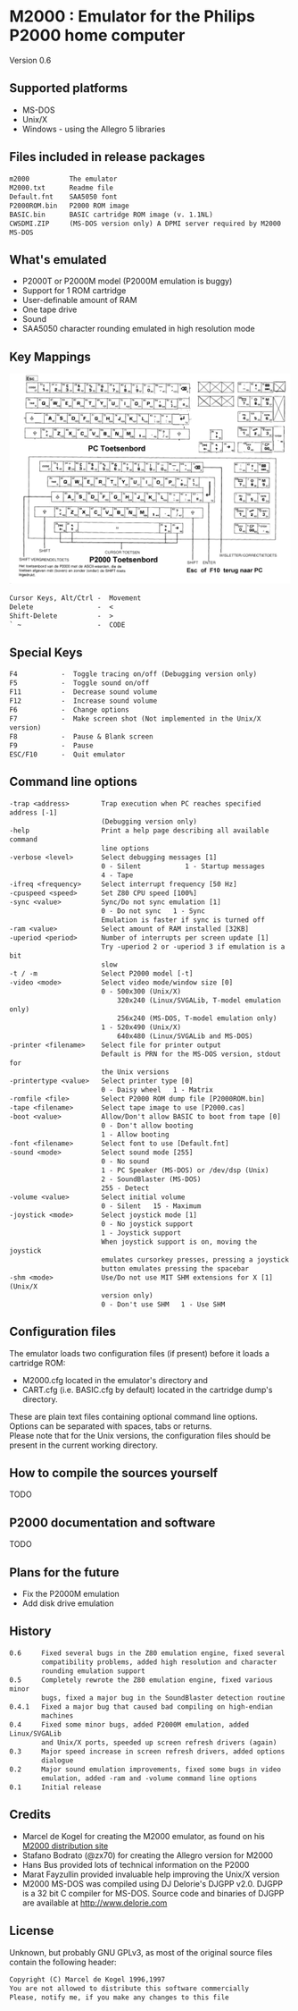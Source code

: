 # M2000 : Emulator for the Philips P2000 home computer
Version 0.6
                                     
## Supported platforms

* MS-DOS
* Unix/X
* Windows - using the Allegro 5 libraries

## Files included in release packages
```
m2000          The emulator
M2000.txt      Readme file
Default.fnt    SAA5050 font
P2000ROM.bin   P2000 ROM image
BASIC.bin      BASIC cartridge ROM image (v. 1.1NL)
CWSDMI.ZIP     (MS-DOS version only) A DPMI server required by M2000 MS-DOS
```

## What's emulated

-  P2000T or P2000M model (P2000M emulation is buggy)
-  Support for 1 ROM cartridge
-  User-definable amount of RAM
-  One tape drive
-  Sound
-  SAA5050 character rounding emulated in high resolution mode

## Key Mappings

![keyboard mappings](/img/toetsenbord.png)

```
Cursor Keys, Alt/Ctrl -  Movement
Delete                -  <
Shift-Delete          -  >
` ~                   -  CODE
```

## Special Keys
```
F4           -  Toggle tracing on/off (Debugging version only)
F5           -  Toggle sound on/off
F11          -  Decrease sound volume
F12          -  Increase sound volume
F6           -  Change options
F7           -  Make screen shot (Not implemented in the Unix/X version)
F8           -  Pause & Blank screen
F9           -  Pause
ESC/F10      -  Quit emulator
```

## Command line options
```
-trap <address>        Trap execution when PC reaches specified address [-1]
                       (Debugging version only)
-help                  Print a help page describing all available command
                       line options
-verbose <level>       Select debugging messages [1]
                       0 - Silent           1 - Startup messages
                       4 - Tape
-ifreq <frequency>     Select interrupt frequency [50 Hz]
-cpuspeed <speed>      Set Z80 CPU speed [100%]
-sync <value>          Sync/Do not sync emulation [1]
                       0 - Do not sync   1 - Sync
                       Emulation is faster if sync is turned off
-ram <value>           Select amount of RAM installed [32KB]
-uperiod <period>      Number of interrupts per screen update [1]
                       Try -uperiod 2 or -uperiod 3 if emulation is a bit
                       slow
-t / -m                Select P2000 model [-t]
-video <mode>          Select video mode/window size [0]
                       0 - 500x300 (Unix/X)
                           320x240 (Linux/SVGALib, T-model emulation only)
                           256x240 (MS-DOS, T-model emulation only)
                       1 - 520x490 (Unix/X)
                           640x480 (Linux/SVGALib and MS-DOS)
-printer <filename>    Select file for printer output
                       Default is PRN for the MS-DOS version, stdout for
                       the Unix versions
-printertype <value>   Select printer type [0]
                       0 - Daisy wheel   1 - Matrix
-romfile <file>        Select P2000 ROM dump file [P2000ROM.bin]
-tape <filename>       Select tape image to use [P2000.cas]
-boot <value>          Allow/Don't allow BASIC to boot from tape [0]
                       0 - Don't allow booting
                       1 - Allow booting
-font <filename>       Select font to use [Default.fnt]
-sound <mode>          Select sound mode [255]
                       0 - No sound
                       1 - PC Speaker (MS-DOS) or /dev/dsp (Unix)
                       2 - SoundBlaster (MS-DOS)
                       255 - Detect
-volume <value>        Select initial volume
                       0 - Silent   15 - Maximum
-joystick <mode>       Select joystick mode [1]
                       0 - No joystick support
                       1 - Joystick support
                       When joystick support is on, moving the joystick
                       emulates cursorkey presses, pressing a joystick
                       button emulates pressing the spacebar
-shm <mode>            Use/Do not use MIT SHM extensions for X [1] (Unix/X
                       version only)
                       0 - Don't use SHM   1 - Use SHM
```

## Configuration files

The emulator loads two configuration files (if present) before it loads a cartridge ROM: 
* M2000.cfg located in the emulator's directory and
* CART.cfg (i.e. BASIC.cfg by default) located in the cartridge dump's directory.
  
These are plain text files containing optional command line options. \
Options can be separated with spaces, tabs or returns. \
Please note that for the Unix versions, the configuration files should be present in the current working directory.

## How to compile the sources yourself

TODO

## P2000 documentation and software

TODO

## Plans for the future

-  Fix the P2000M emulation
-  Add disk drive emulation

## History
```
0.6     Fixed several bugs in the Z80 emulation engine, fixed several
        compatibility problems, added high resolution and character
        rounding emulation support
0.5     Completely rewrote the Z80 emulation engine, fixed various minor
        bugs, fixed a major bug in the SoundBlaster detection routine
0.4.1   Fixed a major bug that caused bad compiling on high-endian
        machines
0.4     Fixed some minor bugs, added P2000M emulation, added Linux/SVGALib
        and Unix/X ports, speeded up screen refresh drivers (again)
0.3     Major speed increase in screen refresh drivers, added options
        dialogue
0.2     Major sound emulation improvements, fixed some bugs in video
        emulation, added -ram and -volume command line options
0.1     Initial release
```

## Credits

- Marcel de Kogel for creating the M2000 emulator, as found on his [M2000 distribution site](https://www.komkon.org/~dekogel/m2000.html)
- Stafano Bodrato (@zx70) for creating the Allegro version for M2000
- Hans Bus provided lots of technical information on the P2000
- Marat Fayzullin provided invaluable help improving the Unix/X version
- M2000 MS-DOS was compiled using DJ Delorie's DJGPP v2.0. DJGPP is a 32
  bit C compiler for MS-DOS. Source code and binaries of DJGPP are
  available at http://www.delorie.com

## License

Unknown, but probably GNU GPLv3, as most of the original source files contain the following header:
```
Copyright (C) Marcel de Kogel 1996,1997
You are not allowed to distribute this software commercially
Please, notify me, if you make any changes to this file
```
